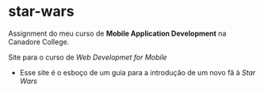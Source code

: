 # star-wars
 Assignment do meu curso de **Mobile Application Development** na Canadore College.
 
 Site para o curso de *Web Developmet for Mobile*
* Esse site é o esboço de um guia para a introdução de um novo fã à *Star Wars*
